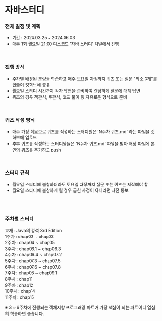 # 자바스터디

### 전체 일정 및 계획
- 기간 : 2024.03.25 ~ 2024.06.03
- 매주 1회 월요일 21:00 디스코드 '자바 스터디' 채널에서 진행

<br>

### 진행 방식
- 주차별 배정된 분량을 학습하고 매주 토요일 자정까지 퀴즈 또는 질문 "최소 3개"를 만들어 깃허브에 공유
- 월요일 스터디 시간까지 각자 답변을 준비하여 랜덤하게 질문에 대해 답변
- 퀴즈의 경우 객관식, 주관식, 코드 풀이 등 자유로운 형식으로 준비

<br>

### 퀴즈 작성 방식
- 매주 가장 처음으로 퀴즈를 작성하는 스터디원은 'N주차 퀴즈.md' 라는 파일을 깃허브에 업로드
- 추후 퀴즈를 작성하는 스터디원들은 'N주차 퀴즈.md' 파일을 받아 해당 파일에 본인의 퀴즈를 추가하고 push

<br>

### 스터디 규칙
- 월요일 스터디에 불참하더라도 토요일 자정까지 질문 또는 퀴즈는 제작해야 함
- 월요일 스터디에 불참하게 될 경우 급한 사정이 아니라면 사전 통보

<br></br>
### 주차별 스터디
교재 : Java의 정석 3rd Edition<br>
1주차 : chap02 ~ chap03<br>
2주차 : chap04 ~ chap05<br>
3주차 : chap06.1 ~ chap06.3<br>
4주차 : chap06.4 ~ chap07.2<br>
5주차 : chap07.3 ~ chap07.5<br>
6주차 : chap07.6 ~ chap07.8<br>
7주차 : chap08 ~ chap09.1<br>
8주차 : chap11<br>
9주차 : chap12<br>
10주차 : chap14<br>
11주차 : chap15<br>

※ 3 ~ 6주차에 진행되는 객체지향 프로그래밍 파트가 가장 핵심이 되는 파트이니 열심히 학습하면 좋습니다.<br>



<!--

**Here are some ideas to get you started:**

🙋‍♀️ A short introduction - what is your organization all about?
🌈 Contribution guidelines - how can the community get involved?
👩‍💻 Useful resources - where can the community find your docs? Is there anything else the community should know?
🍿 Fun facts - what does your team eat for breakfast?
🧙 Remember, you can do mighty things with the power of [Markdown](https://docs.github.com/github/writing-on-github/getting-started-with-writing-and-formatting-on-github/basic-writing-and-formatting-syntax)
-->
